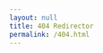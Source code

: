```yaml
---
layout: null
title: 404 Redirector
permalink: /404.html
---
```


<script language="JavaScript">
var forwardingURL=window.location.pathname;
if (forwardingURL.charAt(forwardingURL.length - 1) != "/") forwardingURL += "/";
var gonnaFwd = false;
var newURL = "";
var baseURL = "";
var archive = false;
console.log(forwardingURL);

// .MD EXTENSION CHECK
if (forwardingURL.indexOf(".md") > -1)
{
  gonnaFwd = true;
  newURL = forwardingURL.replace(".md","");
} else {

  // DOCS ARCHIVE CHECK
{% for item in site.data.docsarchive.docker-compose %}
  if (forwardingURL == "/{{ item[0] }}/")
  {
    console.log("Found via Docker Compose file for Acrhive")
    gonnaFwd = true;
    archive = true;
    // make it so redirects cascade; first, use the base URL, then append path
    baseURL = "{{ site.url }}";
    newURL = forwardingURL;
  }{% endfor %}

if (archive==false) {
  // CSV CHECK
  {% for item in site.data.redirects %}
  var redirectVal = {{ item | jsonify }};
  if (forwardingURL == redirectVal.source)
  {
    console.log("Found via CSV @ ", redirectVal.source, redirectVal.destination);
    gonnaFwd = true;
    newURL = forwardingURL.replace(redirectVal.source,redirectVal.destination);
  }
{% endfor %}

  // PAGE ALIASES CHECK
{% for page in site.pages %}{% if page.aliases %}
  var aliases = {{ page.aliases | jsonify }};
  if( Object.prototype.toString.call( aliases ) === '[object Array]' ) {
    // aliases is an array, therefore, there are multiple aliases
    for (i=0; i< aliases.length; i++)
    {
      if (forwardingURL == aliases[i])
      {
        console.log("Found via Page Aliases on a multi-alias page @", "{{ page.url }}", aliases[i])
        gonnaFwd = true;
        newURL = "{{ page.url }}";
      }
    }
  } else {
    // only one alias for this page.
    if (forwardingURL == aliases)
    {
      console.log("Found via Page Aliases on a single-alias page @", forwardingURL.indexOf(aliases[i]), aliases[i])
      gonnaFwd = true;
      newURL = "{{ page.url }}";
    }
  }
{% endif %}{% endfor %}

} // end of check for .md
} // end of check for archive

if (gonnaFwd) {
  newURL = baseURL + newURL;
  console.log("Forwarding to: " + newURL);
  window.location.replace(newURL);
  window.location.href = newURL;
  document.write('<meta http-equiv="refresh" content="0; url=' + newURL + '">')
} else {
  window.location.replace("/sorry/#" + forwardingURL);
  window.location.href = "/sorry/#" + forwardingURL;
  document.write('<meta http-equiv="refresh" content="0; url=/sorry/#' + forwardingURL + '">')
}
</script>
